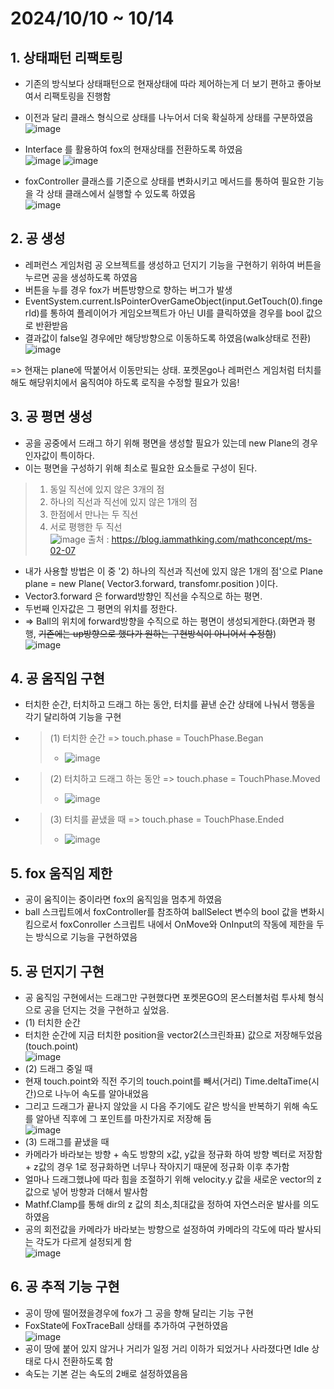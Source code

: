 # 2024/10/10 ~ 10/14
## 1. 상태패턴 리팩토링
- 기존의 방식보다 상태패턴으로 현재상태에 따라 제어하는게 더 보기 편하고 좋아보여서 리팩토링을 진행함
- 이전과 달리 클래스 형식으로 상태를 나누어서 더욱 확실하게 상태를 구분하였음
<br>![image](https://github.com/user-attachments/assets/8efd2504-471d-4b5b-9d13-7f3f4435cdb4)
- Interface 를 활용하여 fox의 현재상태를 전환하도록 하였음
<br>![image](https://github.com/user-attachments/assets/e2ec5b40-97c9-4920-8b1c-9fe6e96d5647)
![image](https://github.com/user-attachments/assets/709c74df-b358-4271-8831-673bf651b965)

- foxController 클래스를 기준으로 상태를 변화시키고 메서드를 통하여 필요한 기능을 각 상태 클래스에서 실행할 수 있도록 하였음
<br>![image](https://github.com/user-attachments/assets/48a633bd-c760-4580-b138-3d540b71f20c)

## 2. 공 생성
- 레퍼런스 게임처럼 공 오브젝트를 생성하고 던지기 기능을 구현하기 위하여 버튼을 누르면 공을 생성하도록 하였음
- 버튼을 누를 경우 fox가 버튼방향으로 향하는 버그가 발생
- EventSystem.current.IsPointerOverGameObject(input.GetTouch(0).fingerId)를 통하여 플레이어가 게임오브젝트가 아닌 UI를 클릭하였을 경우를 bool 값으로 반환받음
- 결과값이 false일 경우에만 해당방향으로 이동하도록 하였음(walk상태로 전환)
  <br>![image](https://github.com/user-attachments/assets/dce34291-fdfa-4914-8bd9-109bb0733c4e)
  
=> 현재는 plane에 딱붙어서 이동만되는 상태. 포켓몬go나 레퍼런스 게임처럼 터치를 해도 해당위치에서 움직여야 하도록 로직을 수정할 필요가 있음!

## 3. 공 평면 생성
- 공을 공중에서 드래그 하기 위해 평면을 생성할 필요가 있는데 new Plane의 경우 인자값이 특이하다.
- 이는 평면을 구성하기 위해 최소로 필요한 요소들로 구성이 된다.
> 1) 동일 직선에 있지 않은 3개의 점
> 2) 하나의 직선과 직선에 있지 않은 1개의 점
> 3) 한점에서 만나는 두 직선
> 4) 서로 평행한 두 직선
>    <br>![image](https://github.com/user-attachments/assets/924fe73e-dc37-4bee-aa29-b046ee1a88f0)
>    출처 : https://blog.iammathking.com/mathconcept/ms-02-07

- 내가 사용할 방법은 이 중 '2) 하나의 직선과 직선에 있지 않은 1개의 점'으로 Plane plane = new Plane( Vector3.forward, transfomr.position )이다.
- Vector3.forward 은 forward방향인 직선을 수직으로 하는 평면.
- 두번째 인자값은 그 평면의 위치를 정한다.
- => Ball의 위치에 forward방향을 수직으로 하는 평면이 생성되게한다.(화면과 평행, ~~기존에는 up방향으로 했다가 원하는 구현방식이 아니어서 수정함~~)
<br>![image](https://github.com/user-attachments/assets/f4602f60-afec-4245-9e43-d8dbab73e51e)

## 4. 공 움직임 구현
- 터치한 순간, 터치하고 드래그 하는 동안, 터치를 끝낸 순간 상태에 나눠서 행동을 각기 달리하여 기능을 구현
- > (1) 터치한 순간 => touch.phase = TouchPhase.Began
  > - ![image](https://github.com/user-attachments/assets/92a056a6-9a84-42f4-8949-b218e3759e5b)
- > (2) 터치하고 드래그 하는 동안 => touch.phase = TouchPhase.Moved
  > - ![image](https://github.com/user-attachments/assets/e8f52e4e-582c-40bb-a4dc-90ad9a33e12d)
- > (3) 터치를 끝냈을 때 => touch.phase = TouchPhase.Ended
  > - ![image](https://github.com/user-attachments/assets/5dc4f31a-d33a-4d3d-b17e-d8259f589289)



## 5. fox 움직임 제한
- 공이 움직이는 중이라면 fox의 움직임을 멈추게 하였음
- ball 스크립트에서 foxController를 참조하여 ballSelect 변수의 bool 값을 변화시킴으로서 foxConroller 스크립트 내에서 OnMove와 OnInput의 작동에 제한을 두는 방식으로 기능을 구현하였음

## 5. 공 던지기 구현
- 공 움직임 구현에서는 드래그만 구현했다면 포켓몬GO의 몬스터볼처럼 투사체 형식으로 공을 던지는 것을 구현하고 싶었음.
- (1) 터치한 순간
- 터치한 순간에 지금 터치한 position을 vector2(스크린좌표) 값으로 저장해두었음 (touch.point)
  <br> ![image](https://github.com/user-attachments/assets/f91b5c6f-b624-4259-96e7-efdbb583d4d6)
- (2) 드래그 중일 때
- 현재 touch.point와 직전 주기의 touch.point를 빼서(거리) Time.deltaTime(시간)으로 나누어 속도를 알아내었음
- 그리고 드래그가 끝나지 않았을 시 다음 주기에도 같은 방식을 반복하기 위해 속도를 알아낸 직후에 그 포인트를 마찬가지로 저장해 둠
 <br>![image](https://github.com/user-attachments/assets/136e970c-b1e1-4ff2-af0c-4d3084a5920f)
- (3) 드래그를 끝냈을 때
- 카메라가 바라보는 방향 + 속도 방향의 x값, y값을 정규화 하여 방향 벡터로 저장함 + z값의 경우 1로 정규화하면 너무나 작아지기 때문에 정규화 이후 추가함
- 얼마나 드래그했냐에 따라 힘을 조절하기 위해 velocity.y 값을 새로운 vector의 z값으로 넣어 방향과 더해서 발사함
- Mathf.Clamp를 통해 dir의 z 값의 최소,최대값을 정하여 자연스러운 발사를 의도하였음
- 공의 회전값을 카메라가 바라보는 방향으로 설정하여 카메라의 각도에 따라 발사되는 각도가 다르게 설정되게 함
  <br>![image](https://github.com/user-attachments/assets/4d6d81b6-873b-4592-9fe4-da30eda31159)

## 6. 공 추적 기능 구현
- 공이 땅에 떨어졌을경우에 fox가 그 공을 향해 달리는 기능 구현
- FoxState에 FoxTraceBall 상태를 추가하여 구현하였음
  <br>![image](https://github.com/user-attachments/assets/3d3f1f6a-90a4-4c6c-bee9-3809540d4aca)
- 공이 땅에 붙어 있지 않거나 거리가 일정 거리 이하가 되었거나 사라졌다면 Idle 상태로 다시 전환하도록 함
- 속도는 기본 걷는 속도의 2배로 설정하였음음
